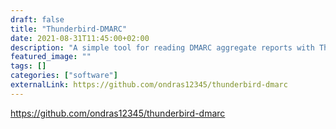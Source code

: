 ```yaml
---
draft: false
title: "Thunderbird-DMARC"
date: 2021-08-31T11:45:00+02:00
description: "A simple tool for reading DMARC aggregate reports with Thunderbird"
featured_image: ""
tags: []
categories: ["software"]
externalLink: https://github.com/ondras12345/thunderbird-dmarc
---
```

https://github.com/ondras12345/thunderbird-dmarc
